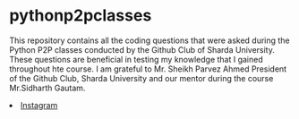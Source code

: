 # pythonp2pclasses



This repository contains all the coding questions that were asked during the Python P2P classes conducted by the Github Club of Sharda University. These questions are beneficial in testing my knowledge that I gained throughout hte course.
I am grateful to Mr. Sheikh Parvez Ahmed President of the Github Club, Sharda University
and our mentor during the course Mr.Sidharth Gautam.

 <li><a href="https://www.instagram.com/githubclubsharda/">Instagram</a>   
